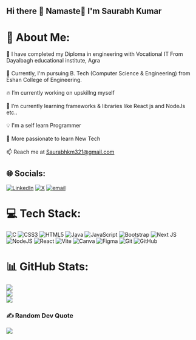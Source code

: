 ## Hi there 👋 Namaste🙏 I'm Saurabh Kumar

# 💫 About Me:
🔭 I have completed my Diploma in engineering with Vocational IT From Dayalbagh educational institute, Agra<br><br>🔭 Currently, I'm pursuing B. Tech (Computer Science & Engineering) from Eshan College of Engineering.<br><br>🔥 I’m currently working on upskillng myself<br><br>🌱 I’m currently learning frameworks & libraries like React js and NodeJs etc..<br><br>💡 I'm a self learn Programmer<br><br>💬 More passionate to learn New Tech<br><br>📫 Reach me at Saurabhkm321@gmail.com


## 🌐 Socials:
[![LinkedIn](https://img.shields.io/badge/LinkedIn-%230077B5.svg?logo=linkedin&logoColor=white)](https://linkedin.com/in/www.linkedin.com/in/saurabhcode21) [![X](https://img.shields.io/badge/X-black.svg?logo=X&logoColor=white)](https://x.com/https://x.com/SaurabhSin44044) [![email](https://img.shields.io/badge/Email-D14836?logo=gmail&logoColor=white)](mailto:saurabhkm321@gmail.com) 

# 💻 Tech Stack:
![C](https://img.shields.io/badge/c-%2300599C.svg?style=for-the-badge&logo=c&logoColor=white) ![CSS3](https://img.shields.io/badge/css3-%231572B6.svg?style=for-the-badge&logo=css3&logoColor=white) ![HTML5](https://img.shields.io/badge/html5-%23E34F26.svg?style=for-the-badge&logo=html5&logoColor=white) ![Java](https://img.shields.io/badge/java-%23ED8B00.svg?style=for-the-badge&logo=openjdk&logoColor=white) ![JavaScript](https://img.shields.io/badge/javascript-%23323330.svg?style=for-the-badge&logo=javascript&logoColor=%23F7DF1E) ![Bootstrap](https://img.shields.io/badge/bootstrap-%238511FA.svg?style=for-the-badge&logo=bootstrap&logoColor=white) ![Next JS](https://img.shields.io/badge/Next-black?style=for-the-badge&logo=next.js&logoColor=white) ![NodeJS](https://img.shields.io/badge/node.js-6DA55F?style=for-the-badge&logo=node.js&logoColor=white) ![React](https://img.shields.io/badge/react-%2320232a.svg?style=for-the-badge&logo=react&logoColor=%2361DAFB) ![Vite](https://img.shields.io/badge/vite-%23646CFF.svg?style=for-the-badge&logo=vite&logoColor=white) ![Canva](https://img.shields.io/badge/Canva-%2300C4CC.svg?style=for-the-badge&logo=Canva&logoColor=white) ![Figma](https://img.shields.io/badge/figma-%23F24E1E.svg?style=for-the-badge&logo=figma&logoColor=white) ![Git](https://img.shields.io/badge/git-%23F05033.svg?style=for-the-badge&logo=git&logoColor=white) ![GitHub](https://img.shields.io/badge/github-%23121011.svg?style=for-the-badge&logo=github&logoColor=white)
# 📊 GitHub Stats:
![](https://github-readme-stats.vercel.app/api?username=Saurabhcode21&theme=dark&hide_border=false&include_all_commits=false&count_private=false)<br/>
![](https://nirzak-streak-stats.vercel.app/?user=Saurabhcode21&theme=dark&hide_border=false)<br/>
![](https://github-readme-stats.vercel.app/api/top-langs/?username=Saurabhcode21&theme=dark&hide_border=false&include_all_commits=false&count_private=false&layout=compact)

### ✍️ Random Dev Quote
![](https://quotes-github-readme.vercel.app/api?type=horizontal&theme=radical)

<!-- Proudly created with GPRM ( https://gprm.itsvg.in ) -->
